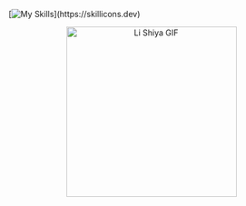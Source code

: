 [![My Skills](https://skillicons.dev/icons?i=cpp,c,vim,)](https://skillicons.dev)
<p align="center">
  <img src="https://media1.tenor.com/m/BWH6IqsvqWIAAAAd/the-girl-downstairs-li-shiya.gif" alt="Li Shiya GIF" width="300" />
</p>

